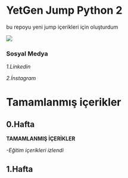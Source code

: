 
# YetGen Jump Python 2

bu repoyu yeni jump içerikleri için oluşturdum


<img src="https://yetkingencler.com/wp-content/uploads/2021/07/YetGenLogo.png">

### Sosyal Medya

   *1.Linkedin*

   *2.İnstagram*

# Tamamlanmış içerikler

## 0.Hafta

**TAMAMLANMIŞ İÇERİKLER**


*-Eğitim içerikleri izlendi*


## 1.Hafta